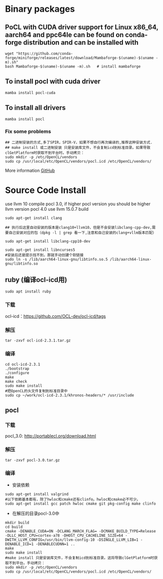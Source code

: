 # Binary packages

## PoCL with CUDA driver support for Linux x86_64, aarch64 and ppc64le can be found on conda-forge distribution and can be installed with
```
wget "https://github.com/conda-forge/miniforge/releases/latest/download/Mambaforge-$(uname)-$(uname -m).sh"
bash Mambaforge-$(uname)-$(uname -m).sh   # install mambaforge
```
## To install pocl with cuda driver
```
mamba install pocl-cuda
```
##  To install all drivers
```
mamba install pocl
```
### Fix some problems
```
## 二进制安装的方式,多了SPIR，SPIR-V，如果不想自行再次编译的,推荐这种安装方式.
## make install 或二进制安装 只是安装库文件，不会复制icd到标准目录。如果导致clGetPlatform时获取不到平台时。手动拷贝：
sudo mkdir -p /etc/OpenCL/vendors
sudo cp /usr/local/etc/OpenCL/vendors/pocl.icd /etc/OpenCL/vendors/
```

More information [GitHub](https://github.com/pocl/pocl)

# Source Code Install
use llvm 10 compile pocl 3.0, if higher pocl version you should be higher llvm version
pocl 4.0 use llvm 15.0.7 build
```
sudo apt-get install clang

## 执行后这里自动安装的版本是clang10+llvm10，但是不会安装libclang-cpp-dev,需要自己安装对应的包（dpkg -l | grep 看一下,注意和自己安装的clang+vllm版本匹配）

sudo apt-get install libclang-cpp10-dev 

```

```
sudo apt-get install libncurses5
#安装后还是提示找不到，那就手动创建个软链接
sudo ln -s /lib/aarch64-linux-gnu/libtinfo.so.5 /lib/aarch64-linux-gnu/libtinfo.so

```

## ruby (编译ocl-icd用)
```
sudo apt install ruby

```
### 下载
ocl-icd：https://github.com/OCL-dev/ocl-icd/tags

### 解压
```
tar -zxvf ocl-icd-2.3.1.tar.gz

```
### 编译
```
cd ocl-icd-2.3.1
./bootstrap
./configure
make
make check
sudo make install
#把OpenCL的头文件复制到标准目录中
sudo cp ~/work/ocl-icd-2.3.1/khronos-headers/* /usr/include

```
## pocl

### 下载
pocl_3.0: http://portablecl.org/download.html

### 解压
```
tar -zxvf pocl-3.0.tar.gz
```

### 编译
* 安装依赖
```
sudo apt-get install valgrind
#以下依赖基本都有，除了hwloc和cmake还有clinfo。hwloc和cmake必不可少。
sudo apt-get install gcc patch hwloc cmake git pkg-config make clinfo

```
* 在解压的目录pocl-3.0中
```
mkdir build
cd build
cmake -DENABLE_CUDA=ON -DCLANG_MARCH_FLAG= -DCMAKE_BUILD_TYPE=Release -DLLC_HOST_CPU=cortex-a78 -DHOST_CPU_CACHELINE_SIZE=64 -DWITH_LLVM_CONFIG=/usr/bin/llvm-config-10 -DSINGLE_LLVM_LIB=1 -DENABLE_ICD=1 -DENABLECUDNN=1 ..
make
sudo make install
#make install 只是安装库文件，不会复制icd到标准目录。这将导致clGetPlatform时获取不到平台。手动拷贝：
sudo mkdir -p /etc/OpenCL/vendors
sudo cp /usr/local/etc/OpenCL/vendors/pocl.icd /etc/OpenCL/vendors/

```